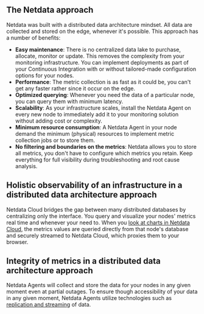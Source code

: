 <!--
title: "Distributed data architecture"
sidebar_label: "Distributed data architecture"
custom_edit_url: "https://github.com/netdata/netdata/blob/master/docs/concepts/netdata-architecture/distributed-data-architecture.md"
sidebar_position: "200"
learn_status: "Published"
learn_topic_type: "Concepts"
learn_rel_path: "Concepts/Netdata architecture"
learn_docs_purpose: "Explain the Netdata approach, every Agent a standalone database+data collection tool+integration tools"
-->

## The Netdata approach

Netdata was built with a distributed data architecture mindset. All data are collected and stored on the edge, whenever
it's possible. This approach has a number of benefits:

- **Easy maintenance**: There is no centralized data lake to purchase, allocate, monitor or update. This removes the
  complexity from your monitoring infrastructure. You can implement deployments as part of your Continuous Integration
  with or without tailored-made configuration options for your nodes.
- **Performance**: The metric collection is as fast as it could be, you can't get any faster rather since it occur on
  the edge.
- **Optimized querying**: Whenever you need the data of a particular node, you can query them with minimum latency.
- **Scalability**: As your infrastructure scales, install the Netdata Agent on every new node to immediately add it to
  your monitoring solution without adding cost or complexity.
- **Minimum resource consumption**: A Netdata Agent in your node demand the minimum (physical) resources to implement
  metric collection jobs or to store them.
- **No filtering and boundaries on the metrics**: Netdata allows you to store all metrics, you don't have to configure
  which metrics you retain. Keep everything for full visibility during troubleshooting and root cause analysis.

## Holistic observability of an infrastructure in a distributed data architecture approach

Netdata Cloud bridges the gap between many distributed databases by centralizing only the interface. You query and
visualize your nodes' metrics real time and whenever your need to. When
you [look at charts in Netdata Cloud](https://github.com/netdata/netdata/blob/master/docs/concepts/visualizations/from-raw-metrics-to-visualization.md), the metrics values are queried
directly from that node's database and securely streamed to Netdata Cloud, which proxies them to your browser.

## Integrity of metrics in a distributed data architecture approach

Netdata Agents will collect and store the data for your nodes in any given moment even at partial outages. To ensure
though accessibility of your data in any given moment, Netdata Agents utilize technologies such
as [replication and streaming](https://github.com/netdata/netdata/blob/master/docs/concepts/netdata-agent/metrics-streaming-replication.md)
of data. 

